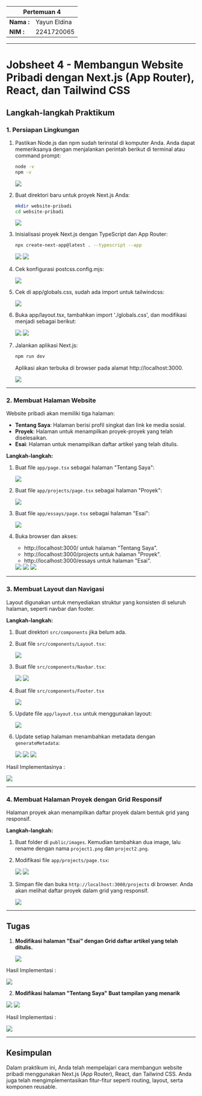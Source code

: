 <table>
    <thead>
        <tr>
            <th style="text-align: center;" colspan="2">Pertemuan 4</th>
        </tr>
    </thead>
    <tbody>
        <tr>
            <td><strong>Nama :</strong></td>
            <td>Yayun Eldina</td>
        </tr>
        <tr>
            <td><strong>NIM :</strong></td>
            <td>2241720065</td>
        </tr>
    </tbody>
</table>

---

# **Jobsheet 4 - Membangun Website Pribadi dengan Next.js (App Router), React, dan Tailwind CSS**

## **Langkah-langkah Praktikum**

### **1. Persiapan Lingkungan**
1. Pastikan Node.js dan npm sudah terinstal di komputer Anda. Anda dapat memeriksanya dengan menjalankan perintah berikut di terminal atau command prompt: 
   ```sh
   node -v 
   npm -v 
   ```
   <img src="img/1.1.png">

2. Buat direktori baru untuk proyek Next.js Anda:
   ```sh
   mkdir website-pribadi 
   cd website-pribadi 
   ```
   <img src="img/1.2.png">

3. Inisialisasi proyek Next.js dengan TypeScript dan App Router:
   ```sh
   npx create-next-app@latest . --typescript --app 
   ```
   <img src="img/1.3.png">

   <img src="img/1.3,.png">

4. Cek konfigurasi postcss.config.mjs:

   <img src="img/1.4.png">

5. Cek di app/globals.css, sudah ada import untuk tailwindcss:

   <img src="img/1.5.png">

6. Buka app/layout.tsx, tambahkan import './globals.css', dan modifikasi menjadi sebagai berikut:

   <img src="img/1.6.png">

   <img src="img/1.6,.png">

7. Jalankan aplikasi Next.js:
   ```sh
   npm run dev 
   ```
   Aplikasi akan terbuka di browser pada alamat http://localhost:3000.

   <img src="img/1.7.png">

---

### **2. Membuat Halaman Website**
Website pribadi akan memiliki tiga halaman:
- **Tentang Saya**: Halaman berisi profil singkat dan link ke media sosial.
- **Proyek**: Halaman untuk menampilkan proyek-proyek yang telah diselesaikan.
- **Esai**: Halaman untuk menampilkan daftar artikel yang telah ditulis.

**Langkah-langkah:**
1. Buat file `app/page.tsx` sebagai halaman "Tentang Saya":

   <img src="img/2.1.png">

2. Buat file `app/projects/page.tsx` sebagai halaman "Proyek":

   <img src="img/2.2.png">

3. Buat file `app/essays/page.tsx` sebagai halaman "Esai":

   <img src="img/2.3.png">

4. Buka browser dan akses:
   - http://localhost:3000/ untuk halaman "Tentang Saya".
   - http://localhost:3000/projects untuk halaman "Proyek".
   - http://localhost:3000/essays untuk halaman "Esai".

   <img src="img/2.4.png">

   <img src="img/2.4,.png">

   <img src="img/2.4..png">

---

### **3. Membuat Layout dan Navigasi**
Layout digunakan untuk menyediakan struktur yang konsisten di seluruh halaman, seperti navbar dan footer.

**Langkah-langkah:**
1. Buat direktori `src/components` jika belum ada.

2. Buat file `src/components/Layout.tsx`:

   <img src="img/3.2.png">

3. Buat file `src/components/Navbar.tsx`:

   <img src="img/3.3.png">

    <img src="img/3.3,.png">

4. Buat file `src/components/Footer.tsx`

   <img src="img/3.4.png">

5. Update file `app/layout.tsx` untuk menggunakan layout:

   <img src="img/3.5.png">

6. Update setiap halaman menambahkan metadata dengan `generateMetadata`:

   <img src="img/3.6.png">

   <img src="img/3.6,.png">

    <img src="img/36..png">

Hasil Implementasinya :

<img src="img/3.7.gif">

---

### **4. Membuat Halaman Proyek dengan Grid Responsif**
Halaman proyek akan menampilkan daftar proyek dalam bentuk grid yang responsif.

**Langkah-langkah:**
1. Buat folder di `public/images`. Kemudian tambahkan dua image, lalu rename dengan nama `project1.png` dan `project2.png`.
  
2. Modifikasi file `app/projects/page.tsx`:

   <img src="img/4.2.png">

    <img src="img/4.2,.png">

3. Simpan file dan buka `http://localhost:3000/projects` di browser. Anda akan melihat daftar proyek dalam grid yang responsif.

   <img src="img/4.3.png">

---

## **Tugas**
1. **Modifikasi halaman "Esai" dengan Grid daftar artikel yang telah ditulis.**

   <img src="img/tugas 1,.png">

Hasil Implementasi :

<img src="img/tugas 1.gif">
   
2. **Modifikasi halaman "Tentang Saya" Buat tampilan yang menarik**  

  <img src="img/tugas 2,.png">

<img src="img/tugas 2k.png">


Hasil Implementasi :

<img src="img/tugas 2.gif">

---

## **Kesimpulan**
Dalam praktikum ini, Anda telah mempelajari cara membangun website pribadi menggunakan Next.js (App Router), React, dan Tailwind CSS. Anda juga telah mengimplementasikan fitur-fitur seperti routing, layout, serta komponen reusable.

